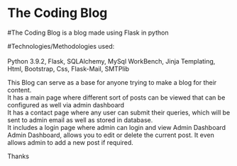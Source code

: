# The Coding Blog

#The Coding Blog is a blog made using Flask in python<br>

#Technologies/Methodologies used:<br><br>
Python 3.9.2, Flask, SQLAlchemy, MySql WorkBench, Jinja Templating, Html, Bootstrap, Css, Flask-Mail, SMTPlib

This Blog can serve as a base for anyone trying to make a blog for their content.<br>
It has a main page where different sort of posts can be viewed that can be configured as well via admin dashboard<br>
It has a contact page where any user can submit their queries, which will be sent to admin email as well as stored in database.<br>
It includes a login page where admin can login and view Admin Dashboard<br>
Admin Dashboard, allows you to edit or delete the current post. It even allows admin to add a new post if required.<br>

Thanks
